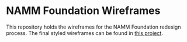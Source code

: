 NAMM Foundation Wireframes
==========================

This repository holds the wireframes for the NAMM Foundation redesign process. The final styled wireframes can be found in [this project](https://github.com/Lullabot/namm-foundation).
